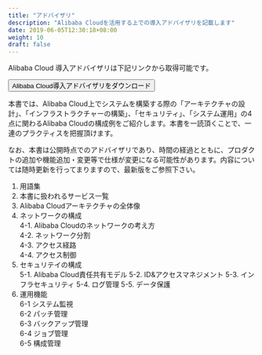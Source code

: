 ```yaml
---
title: "アドバイザリ"
description: "Alibaba Cloudを活用する上での導入アドバイザリを記載します"
date: 2019-06-05T12:30:18+08:00
weight: 10
draft: false
---
```


Alibaba Cloud 導入アドバイザリは下記リンクから取得可能です。

[<button class="btn btn-primary">Alibaba Cloud導入アドバイザリをダウンロード</button>](https://www.sbcloud.co.jp/file/17680117127012390429)

本書では、Alibaba Cloud上でシステムを構築する際の「アーキテクチャの設計」、「インフラストラクチャーの構築」、「セキュリティ」、「システム運用」の4点に関わるAlibaba Cloudの構成例をご紹介します。本書を一読頂くことで、一連のプラクティスを把握頂けます。  

なお、本書は公開時点でのアドバイザリであり、時間の経過とともに、プロダクトの追加や機能追加・変更等で仕様が変更になる可能性があります。内容については随時更新を行ってまりますので、最新版をご参照下さい。  

1. 用語集
2. 本書に扱われるサービス一覧
3. Alibaba Cloudアーキテクチャの全体像
4. ネットワークの構成  
4-1. Alibaba Cloudのネットワークの考え方  
4-2. ネットワーク分割  
4-3. アクセス経路  
4-4. アクセス制御  
5. セキュリテイの構成  
5-1. Alibaba Cloud責任共有モデル
5-2. ID&アクセスマネジメント
5-3. インフラセキュリティ
5-4. ログ管理
5-5. データ保護  
6. 運用機能  
6-1 システム監視  
6-2 パッチ管理  
6-3 バックアップ管理  
6-4 ジョブ管理  
6-5 構成管理  